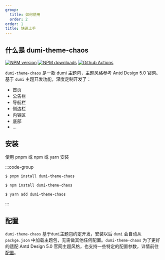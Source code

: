 ```yaml
---
group:
  title: 如何使用
  order: 2
order: 1
title: 快速上手
---
```


## 什么是 dumi-theme-chaos

<div align="left">

[![NPM version](https://img.shields.io/npm/v/dumi-theme-chaos.svg?style=flat)](https://npmjs.org/package/dumi-theme-chaos) [![NPM downloads](http://img.shields.io/npm/dm/dumi-theme-chaos.svg?style=flat)](https://npmjs.org/package/dumi-theme-chaos) [![Github Actions](https://github.com/chaos-design/dumi-theme-chaos/workflows/Deploy/badge.svg)](https://github.com/chaos-design/dumi-theme-chaos/actions)

</div>

`dumi-theme-chaos` 是一款 [dumi][dumi-url] 主题包，主题风格参考 Antd Design 5.0 官网。基于 `dumi` 主题开发功能，深度定制开发了：

- 首页
- 公告栏
- 导航栏
- 侧边栏
- 内容区
- 底部
- ...

## 安装

使用 pnpm 或 npm 或 yarn 安装

:::code-group

```bash [pnpm]
$ pnpm install dumi-theme-chaos
```

```bash [npm] 
$ npm install dumi-theme-chaos
```

```bash [yarn]
$ yarn add dumi-theme-chaos
```
:::

## 配置

`dumi-theme-chaos` 基于`dumi`主题包约定开发，安装以后 `dumi` 会自动从 `packge.json` 中加载主题包，无需做其他任何配置。`dumi-theme-chaos` 为了更好的适配 Antd Design 5.0 官网主题风格，也支持一些特定的配置参数，详情前往[配置](/config/base)。

[dumi-url]: https://d.umijs.org/
